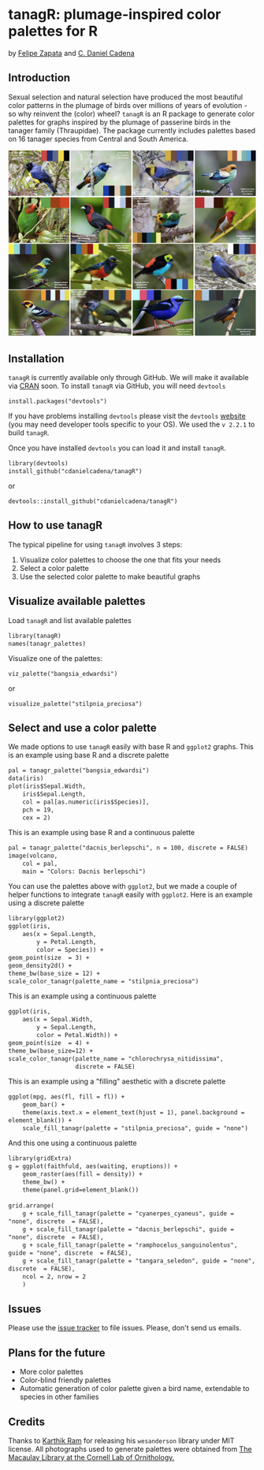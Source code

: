 # tanagR: plumage-inspired color palettes for R

by [Felipe Zapata](https://github.com/zapataf) and [C. Daniel Cadena](https://github.com/cdanielcadena)

## Introduction

Sexual selection and natural selection have produced the most beautiful color patterns in the plumage of birds over millions of years of evolution - so why reinvent the (color) wheel? `tanagR` is an R package to generate color palettes for graphs inspired by the plumage of passerine birds in the tanager family (Thraupidae). The package currently includes palettes based on 16 tanager species from Central and South America.

![](images_gh/tanagR.jpg)

## Installation

`tanagR` is currently available only through GitHub. We will make it available via [CRAN](https://cran.r-project.org/web/packages/available_packages_by_name.html) soon. To install `tanagR` via GitHub, you will need `devtools`


	install.packages("devtools")
	
If you have problems installing `devtools` please visit the `devtools` [website](https://www.r-project.org/nosvn/pandoc/devtools.html) (you may need developer tools specific to your OS). We used the `v 2.2.1` to build `tanagR`.

Once you have installed `devtools` you can load it and install `tanagR`.
	
	library(devtools)
	install_github("cdanielcadena/tanagR")

or

	devtools::install_github("cdanielcadena/tanagR")

## How to use tanagR

The typical pipeline for using `tanagR` involves 3 steps:

1. Visualize color palettes to choose the one that fits your needs
2. Select a color palette
3. Use the selected color palette to make beautiful graphs

## Visualize available palettes

Load `tanagR` and list available palettes


	library(tanagR)
	names(tanagr_palettes)


Visualize one of the palettes:

	viz_palette("bangsia_edwardsi")

or

	visualize_palette("stilpnia_preciosa")
	
	
## Select and use a color palette

We made options to use `tanagR` easily with base R and `ggplot2` graphs. This is an example using base R and a discrete palette

	pal = tanagr_palette("bangsia_edwardsi")
	data(iris)
	plot(iris$Sepal.Width,
		iris$Sepal.Length,
		col = pal[as.numeric(iris$Species)],
		pch = 19,
		cex = 2)

This is an example using base R and a continuous palette

	pal = tanagr_palette("dacnis_berlepschi", n = 100, discrete = FALSE)
	image(volcano,
		col = pal,
		main = "Colors: Dacnis berlepschi")

You can use the palettes above with `ggplot2`, but we  made a couple of helper functions to integrate `tanagR` easily with `ggplot2`. Here is an example using a discrete palette

	library(ggplot2)
	ggplot(iris, 
		aes(x = Sepal.Length, 
		    y = Petal.Length, 
		    color = Species)) + 
	geom_point(size  = 3) + 
	geom_density2d() + 
	theme_bw(base_size = 12) + 
	scale_color_tanagr(palette_name = "stilpnia_preciosa")

This is an example using a continuous palette

	ggplot(iris, 
		aes(x = Sepal.Width, 
		    y = Sepal.Length, 
		    color = Petal.Width)) + 
	geom_point(size  = 4) +  
	theme_bw(base_size=12) + 
	scale_color_tanagr(palette_name = "chlorochrysa_nitidissima", 
	                   discrete = FALSE)

This is an example using a "filling" aesthetic with a discrete palette

	ggplot(mpg, aes(fl, fill = fl)) +
		geom_bar() +
		theme(axis.text.x = element_text(hjust = 1), panel.background = element_blank()) + 
		scale_fill_tanagr(palette = "stilpnia_preciosa", guide = "none")

And this one using a continuous palette

	library(gridExtra)
	g = ggplot(faithfuld, aes(waiting, eruptions)) +
		geom_raster(aes(fill = density)) +
		theme_bw() +
		theme(panel.grid=element_blank())

	grid.arrange(
		g + scale_fill_tanagr(palette = "cyanerpes_cyaneus", guide = "none", discrete  = FALSE),
		g + scale_fill_tanagr(palette = "dacnis_berlepschi", guide = "none", discrete  = FALSE),
		g + scale_fill_tanagr(palette = "ramphocelus_sanguinolentus", guide = "none", discrete  = FALSE),
		g + scale_fill_tanagr(palette = "tangara_seledon", guide = "none", discrete  = FALSE),
		ncol = 2, nrow = 2
		)

## Issues

Please use the [issue tracker](https://github.com/cdanielcadena/tanagR/issues) to file issues. Please, don't send us emails.

## Plans for the future

* More color palettes
* Color-blind friendly palettes
* Automatic generation of color palette given a bird name, extendable to species in other families

## Credits

Thanks to [Karthik Ram](https://github.com/karthik) for releasing his `wesanderson` library under MIT license.
All photographs used to generate palettes were obtained from [The Macaulay Library at the Cornell Lab of Ornithology.](https://www.macaulaylibrary.org)
